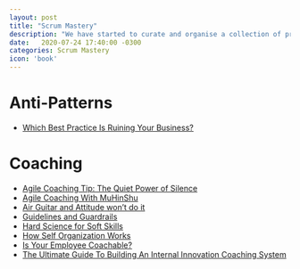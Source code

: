 ```yaml
---
layout: post
title: "Scrum Mastery"
description: "We have started to curate and organise a collection of practical topics, techniques, tips n tricks to help with Scrum Mastery"
date:   2020-07-24 17:40:00 -0300
categories: Scrum Mastery
icon: 'book'
---
```


<h1 id="anti-patterns">Anti-Patterns</h1>
<ul>
<li><a href="https://hbr.org/2012/12/which-best-practice-is-ruining">Which Best Practice Is Ruining Your Business?</a></li>
</ul>

<h1 id="coaching">Coaching</h1>
<ul>
<li><a href="https://www.solutionsiq.com/agile-coachin-power-of-silence">Agile Coaching Tip: The Quiet Power of Silence</a></li>
<li><a href="https://dzone.com/articles/agile-coaching-with-muhinshu">Agile Coaching With MuHinShu</a></li>
<li><a href="https://www.infoq.com/news/2008/08/coaching_teams">Air Guitar and Attitude won’t do it</a></li>
<li><a href="https://salfreudenberg.wordpress.com/2018/04/23/guidelines-and-guardrails/">Guidelines and Guardrails</a></li>
<li><a href="https://agilepainrelief.com/blog/coaching-self-organizing-teams.html">Hard Science for Soft Skills</a></li>
<li><a href="https://agilitrix.com/2009/12/coaching-self-organizing-teams/">How Self Organization Works</a></li>
<li><a href="https://hbr.org/2015/02/is-your-employee-coachable">Is Your Employee Coachable?</a></li>
<li><a href="https://www.movestheneedle.com/all-blog/2018/11/5/tips-for-building-an-internal-innovation-coaching-system">The Ultimate Guide To Building An Internal Innovation Coaching System</a></li>
</ul>
